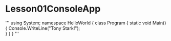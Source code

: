 # Lesson01ConsoleApp
'''
using System;
namespace HelloWorld
{
  class Program
  {
    static void Main()
    {
      Console.WriteLine("Tony Stark!");    
     }
  }
}
'''
